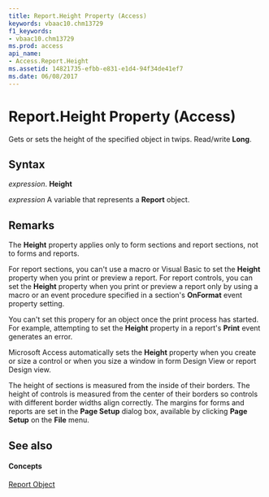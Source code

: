 ```yaml
---
title: Report.Height Property (Access)
keywords: vbaac10.chm13729
f1_keywords:
- vbaac10.chm13729
ms.prod: access
api_name:
- Access.Report.Height
ms.assetid: 14821735-efbb-e831-e1d4-94f34de41ef7
ms.date: 06/08/2017
---
```



# Report.Height Property (Access)

Gets or sets the height of the specified object in twips. Read/write **Long**.


## Syntax

 _expression_. **Height**

 _expression_ A variable that represents a **Report** object.


## Remarks

The **Height** property applies only to form sections and report sections, not to forms and reports.

For report sections, you can't use a macro or Visual Basic to set the **Height** property when you print or preview a report. For report controls, you can set the **Height** property when you print or preview a report only by using a macro or an event procedure specified in a section's **OnFormat** event property setting.

You can't set this propery for an object once the print process has started. For example, attempting to set the **Height** property in a report's **Print** event generates an error.

Microsoft Access automatically sets the **Height** property when you create or size a control or when you size a window in form Design View or report Design view.

The height of sections is measured from the inside of their borders. The height of controls is measured from the center of their borders so controls with different border widths align correctly. The margins for forms and reports are set in the **Page Setup** dialog box, available by clicking **Page Setup** on the **File** menu.


## See also


#### Concepts


[Report Object](report-object-access.md)

